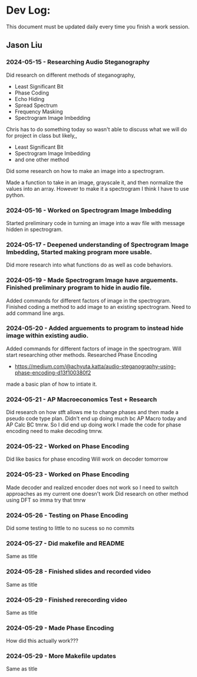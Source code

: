# Dev Log:

This document must be updated daily every time you finish a work session.

## Jason Liu

### 2024-05-15 - Researching Audio Steganography
Did research on different methods of steganography,
- Least Significant Bit
- Phase Coding
- Echo Hiding
- Spread Spectrum
- Frequency Masking
- Spectrogram Image Imbedding

Chris has to do something today so wasn't able to discuss what we will do for project in class but likely,,
- Least Significant Bit
- Spectrogram Image Imbedding
- and one other method

Did some research on how to make an image into a spectrogram.

Made a function to take in an image, grayscale it, and then normalize the values into an array. However to make it a spectrogram I think I have to use python.

### 2024-05-16 - Worked on Spectrogram Image Imbedding

Started preliminary code in turning an image into a wav file with message hidden in spectrogram.

### 2024-05-17 - Deepened understanding of Spectrogram Image Imbedding, Started making program more usable.

Did more research into what functions do as well as code behaviors.

### 2024-05-19 - Made Spectrogram Image have arguements. Finished preliminary program to hide in audio file.

Added commands for different factors of image in the spectrogram. 
Finished coding a method to add image to an existing spectrogram.
Need to add command line args.

### 2024-05-20 - Added arguements to program to instead hide image within existing audio.

Added commands for different factors of image in the spectrogram. 
Will start researching other methods.
Researched Phase Encoding

- https://medium.com/@achyuta.katta/audio-steganography-using-phase-encoding-d13f100380f2

made a basic plan of how to intiate it.

### 2024-05-21 - AP Macroeconomics Test + Research

Did research on how stft allows me to change phases and then made a pseudo code type plan.
Didn't end up doing much bc AP Macro today and AP Calc BC tmrw.
So I did end up doing work I made the code for phase encoding need to make decoding tmrw.

### 2024-05-22 - Worked on Phase Encoding

Did like basics for phase encoding
Will work on decoder tomorrow

### 2024-05-23 - Worked on Phase Encoding

Made decoder and realized encoder does not work so I need to switch approaches as my current one doesn't work
Did research on other method using DFT so imma try that tmrw

### 2024-05-26 - Testing on Phase Encoding

Did some testing to little to no sucess so no commits

### 2024-05-27 - Did makefile and README
Same as title

### 2024-05-28 - Finished slides and recorded video
Same as title

### 2024-05-29 - Finished rerecording video
Same as title

### 2024-05-29 - Made Phase Encoding
How did this actually work???

### 2024-05-29 - More Makefile updates
Same as title